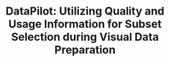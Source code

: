 ---
authors:
- Arpit Narechania
- Fan Du
- Atanu R. Sinha
- Ryan A. Rossi
- Jane Hoffswell
- Shunan Guo
- Eunyee Koh
- Shamkant B. Navathe
- Alex Endert
link: 
tags:
- Data Quality
- Data Usage
- Subset Selection
- Data Preparation
- Visualization
- Visual Data Analysis
- Design Study
title: 'DataPilot: Utilizing Quality and Usage Information for Subset Selection during Visual Data Preparation'
venue: ACM CHI
year: 2023
---